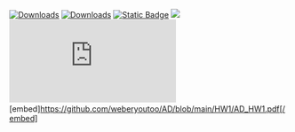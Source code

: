 [![Downloads](https://img.shields.io/wordpress/plugin/dt/dirtysuds-embed-pdf.svg)](https://wordpress.org/plugins/dirtysuds-embed-pdf/)
[![Downloads](https://img.shields.io/wordpress/plugin/dt/dirtysuds-embed-pdf.svg)](https://github.com/weberyoutoo/AD/blob/main/HW1/AD_HW1.pdf)
[![Static Badge](https://img.shields.io/badge/DESC-pdf-red)](https://github.com/weberyoutoo/AD/blob/main/HW1/AD_HW1.pdf)
![](https://img.shields.io/github/stars/hsiangfeng/README-Example-Template.svg)
![](https://github.com/weberyoutoo/AD/blob/main/HW1/AD_HW1.pdf)
[embed]https://github.com/weberyoutoo/AD/blob/main/HW1/AD_HW1.pdf[/embed]
